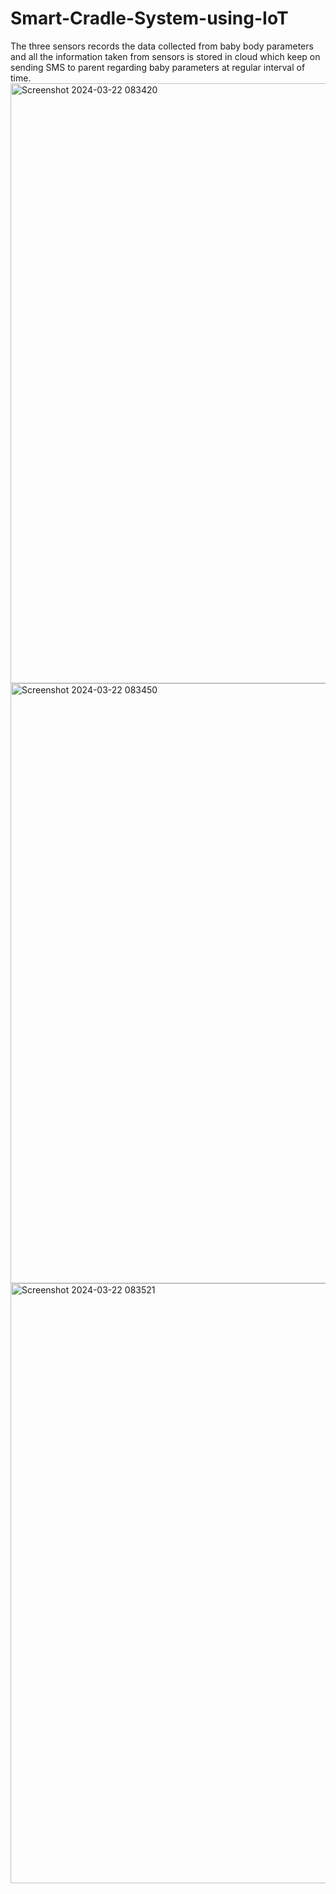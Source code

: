 # Smart-Cradle-System-using-IoT
The three sensors records the data collected from baby body parameters and all the information taken from sensors is stored in cloud which keep on sending SMS to parent regarding baby parameters at regular interval of time.
<img width="960" alt="Screenshot 2024-03-22 083420" src="https://github.com/Yaswitha03/Smart-Cradle-System-using-IoT/assets/139364252/3778ce01-254a-4b41-baae-3988daf67ec7">
<img width="960" alt="Screenshot 2024-03-22 083450" src="https://github.com/Yaswitha03/Smart-Cradle-System-using-IoT/assets/139364252/d14509f7-7709-4deb-b818-16f8a0f12d10">
<img width="960" alt="Screenshot 2024-03-22 083521" src="https://github.com/Yaswitha03/Smart-Cradle-System-using-IoT/assets/139364252/beafa07c-e80f-45ff-a766-64158d8bdc1e">
